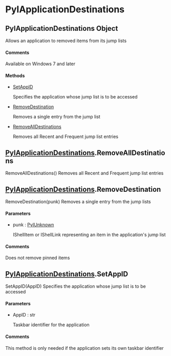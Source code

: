 # PyIApplicationDestinations


## PyIApplicationDestinations Object

Allows an application to removed items from its jump lists

#### Comments

Available on Windows 7 and later

#### Methods

  - [SetAppID](PyIApplicationDestinations.md#pyiapplicationdestinationssetappid)

    Specifies the application whose jump list is to be accessed&nbsp;

  - [RemoveDestination](PyIApplicationDestinations.md#pyiapplicationdestinationsremovedestination)

    Removes a single entry from the jump list&nbsp;

  - [RemoveAllDestinations](PyIApplicationDestinations.md#pyiapplicationdestinationsremovealldestinations)

    Removes all Recent and Frequent jump list entries&nbsp;


## [PyIApplicationDestinations](PyIApplicationDestinations.md#pyiapplicationdestinations)\.RemoveAllDestinations

RemoveAllDestinations\(\)
Removes all Recent and Frequent jump list entries


## [PyIApplicationDestinations](PyIApplicationDestinations.md#pyiapplicationdestinations)\.RemoveDestination

RemoveDestination\(punk\)
Removes a single entry from the jump lists

#### Parameters

  - punk : [PyIUnknown](PyIUnknown.md)

    IShellItem or IShellLink representing an item in the application's jump list

#### Comments

Does not remove pinned items


## [PyIApplicationDestinations](PyIApplicationDestinations.md#pyiapplicationdestinations)\.SetAppID

SetAppID\(AppID\)
Specifies the application whose jump list is to be accessed

#### Parameters

  - AppID : str

    Taskbar identifier for the application

#### Comments

This method is only needed if the application sets its own taskbar identifier